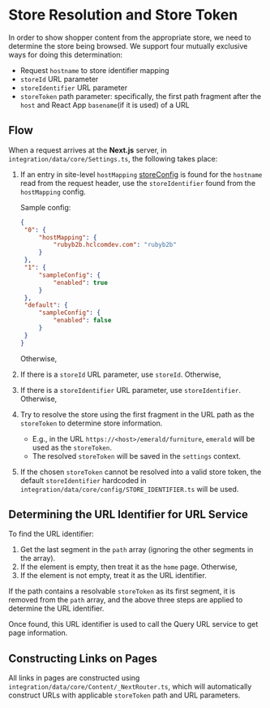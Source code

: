 # Store Resolution and Store Token

In order to show shopper content from the appropriate store, we need to determine the store being browsed. We support four mutually exclusive ways for doing this determination:

- Request `hostname` to store identifier mapping
- `storeId` URL parameter
- `storeIdentifier` URL parameter
- `storeToken` path parameter: specifically, the first path fragment after the `host` and React App `basename`(if it is used) of a URL

## Flow

When a request arrives at the **Next.js** server, in `integration/data/core/Settings.ts`, the following takes place:

1. If an entry in site-level `hostMapping` [storeConfig](store.config.md) is found for the `hostname` read from the request header, use the `storeIdentifier` found from the `hostMapping` config.

   Sample config:

   ```json
   {
   	"0": {
   		"hostMapping": {
   			"rubyb2b.hclcomdev.com": "rubyb2b"
   		}
   	},
   	"1": {
   		"sampleConfig": {
   			"enabled": true
   		}
   	},
   	"default": {
   		"sampleConfig": {
   			"enabled": false
   		}
   	}
   }
   ```

   Otherwise,

2. If there is a `storeId` URL parameter, use `storeId`. Otherwise,
3. If there is a `storeIdentifier` URL parameter, use `storeIdentifier`. Otherwise,
4. Try to resolve the store using the first fragment in the URL path as the `storeToken` to determine store information.
   - E.g., in the URL `https://<host>/emerald/furniture`, `emerald` will be used as the `storeToken`.
   - The resolved `storeToken` will be saved in the `settings` context.
5. If the chosen `storeToken` cannot be resolved into a valid store token, the default `storeIdentifier` hardcoded in `integration/data/core/config/STORE_IDENTIFIER.ts` will be used.

## Determining the URL Identifier for URL Service

To find the URL identifier:

1. Get the last segment in the `path` array (ignoring the other segments in the array).
2. If the element is empty, then treat it as the `home` page. Otherwise,
3. If the element is not empty, treat it as the URL identifier.

If the path contains a resolvable `storeToken` as its first segment, it is removed from the `path` array, and the above three steps are applied to determine the URL identifier.

Once found, this URL identifier is used to call the Query URL service to get page information.

## Constructing Links on Pages

All links in pages are constructed using `integration/data/core/Content/_NextRouter.ts`, which will automatically construct URLs with applicable `storeToken` path and URL parameters.
